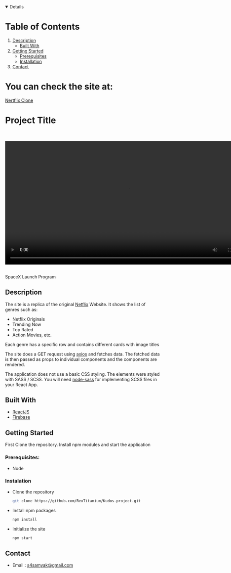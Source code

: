 <details open="open">
  <h1>Table of Contents</h1>
  <ol>
    <li>
      <a href="#description">Description</a>
      <ul>
        <li><a href="#built-with">Built With</a></li>
      </ul>
    </li>
    <li>
      <a href="#getting-started">Getting Started</a>
      <ul>
        <li><a href="#prerequisites">Prerequisites</a></li>
        <li><a href="#installation">Installation</a></li>
      </ul>
    </li>
    <li><a href="#contact">Contact</a></li>
  </ol>
</details>

# You can check the site at:

[Nertflix Clone](https://netflix-clone-a169a.web.app)

# Project Title

<br/>
<p align="center">
  <a href="https://github.com/RexTitanium/Netflix-Clone.git">
    <video src="public/assets/video/videoshowcase.mp4" alt="Site" width="800" height="400">
  </a>
</p>
<br/>
SpaceX Launch Program

## Description

The site is a replica of the original [Netflix](https://www.netflix.com) Website. It shows the list of genres such as:

- Netflix Originals
- Trending Now
- Top Rated
- Action Movies, etc.

Each genre has a specific row and contains different cards with image titles

The site does a GET request using [axios](https://www.npmjs.com/package/axios) and fetches data. The fetched data is then passed as props to individual components and the components are rendered.

The application does not use a basic CSS styling. The elements were styled with SASS / SCSS. You will need [node-sass](https://www.npmjs.com/package/node-sass) for implementing SCSS files in your React App.

## Built With

- [ReactJS](https://reactjs.org/)
- [Firebase](https://firebase.google.com/)

## Getting Started

First Clone the repository. Install npm modules and start the application

### Prerequisites:

- Node

### Instalation

- Clone the repository
  ```sh
  git clone https://github.com/RexTitanium/Kudos-project.git
  ```
- Install npm packages
  ```sh
  npm install
  ```
- Initialize the site
  ```sh
  npm start
  ```

## Contact

- Email : s4samyak@gmail.com
